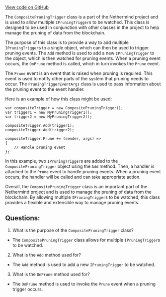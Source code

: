 [View code on GitHub](https://github.com/NethermindEth/nethermind/src/Nethermind/Nethermind.Blockchain/FullPruning/CompositePruningTrigger.cs)

The `CompositePruningTrigger` class is a part of the Nethermind project and is used to allow multiple `IPruningTrigger`s to be watched. This class is designed to be used in conjunction with other classes in the project to help manage the pruning of data from the blockchain.

The purpose of this class is to provide a way to add multiple `IPruningTrigger`s to a single object, which can then be used to trigger pruning events. The `Add` method is used to add a new `IPruningTrigger` to the object, which is then watched for pruning events. When a pruning event occurs, the `OnPrune` method is called, which in turn invokes the `Prune` event.

The `Prune` event is an event that is raised when pruning is required. This event is used to notify other parts of the system that pruning needs to occur. The `PruningTriggerEventArgs` class is used to pass information about the pruning event to the event handler.

Here is an example of how this class might be used:

```
var compositeTrigger = new CompositePruningTrigger();
var trigger1 = new MyPruningTrigger1();
var trigger2 = new MyPruningTrigger2();

compositeTrigger.Add(trigger1);
compositeTrigger.Add(trigger2);

compositeTrigger.Prune += (sender, args) =>
{
    // Handle pruning event
};
```

In this example, two `IPruningTrigger`s are added to the `CompositePruningTrigger` object using the `Add` method. Then, a handler is attached to the `Prune` event to handle pruning events. When a pruning event occurs, the handler will be called and can take appropriate action.

Overall, the `CompositePruningTrigger` class is an important part of the Nethermind project and is used to manage the pruning of data from the blockchain. By allowing multiple `IPruningTrigger`s to be watched, this class provides a flexible and extensible way to manage pruning events.
## Questions: 
 1. What is the purpose of the `CompositePruningTrigger` class?
- The `CompositePruningTrigger` class allows for multiple `IPruningTrigger`s to be watched.

2. What is the `Add` method used for?
- The `Add` method is used to add a new `IPruningTrigger` to be watched.

3. What is the `OnPrune` method used for?
- The `OnPrune` method is used to invoke the `Prune` event when a pruning trigger occurs.